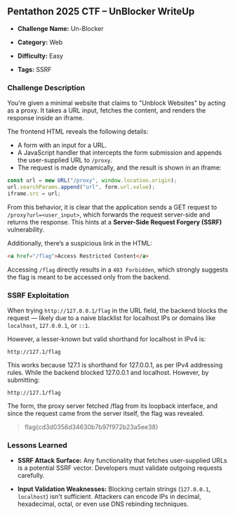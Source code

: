 

## Pentathon 2025 CTF – UnBlocker WriteUp

- **Challenge Name:** Un-Blocker

- **Category:** Web

- **Difficulty:** Easy

- **Tags:** SSRF



### Challenge Description

You're given a minimal website that claims to "Unblock Websites" by acting as a proxy. It takes a URL input, fetches the content, and renders the response inside an iframe.

The frontend HTML reveals the following details:

* A form with an input for a URL.
* A JavaScript handler that intercepts the form submission and appends the user-supplied URL to `/proxy`.
* The request is made dynamically, and the result is shown in an iframe:

```javascript
const url = new URL("/proxy", window.location.origin);
url.searchParams.append("url", form.url.value);
iframe.src = url;
```


From this behavior, it is clear that the application sends a GET request to `/proxy?url=<user_input>`, which forwards the request server-side and returns the response. This hints at a **Server-Side Request Forgery (SSRF)** vulnerability.

Additionally, there’s a suspicious link in the HTML:

```html
<a href="/flag">Access Restricted Content</a>
```

Accessing `/flag` directly results in a `403 Forbidden`, which strongly suggests the flag is meant to be accessed only from the backend.


### SSRF Exploitation

When trying `http://127.0.0.1/flag` in the URL field, the backend blocks the request — likely due to a naive blacklist for localhost IPs or domains like `localhost`, `127.0.0.1`, or `::1`.

However, a lesser-known but valid shorthand for localhost in IPv4 is:

```
http://127.1/flag
```
This works because 127.1 is shorthand for 127.0.0.1, as per IPv4 addressing rules. While the backend blocked 127.0.0.1 and localhost.
However, by submitting:

```
http://127.1/flag
```

The form, the proxy server fetched /flag from its loopback interface, and since the request came from the server itself, the flag was revealed.
> flag{cd3d0356d34630b7b97f972b23a5ee38}


### Lessons Learned

* **SSRF Attack Surface:** Any functionality that fetches user-supplied URLs is a potential SSRF vector. Developers must validate outgoing requests carefully.

* **Input Validation Weaknesses:** Blocking certain strings (`127.0.0.1`, `localhost`) isn't sufficient. Attackers can encode IPs in decimal, hexadecimal, octal, or even use DNS rebinding techniques.



